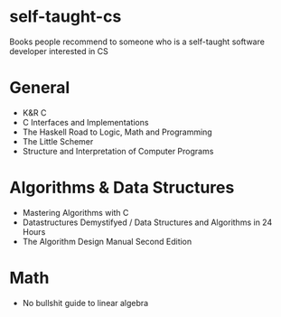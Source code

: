 self-taught-cs
==============

Books people recommend to someone who is a self-taught software developer interested in CS 


# General

- K&R C
- C Interfaces and Implementations
- The Haskell Road to Logic, Math and Programming
- The Little Schemer
- Structure and Interpretation of Computer Programs


# Algorithms & Data Structures

- Mastering Algorithms with C
- Datastructures Demystifyed / Data Structures and Algorithms in 24 Hours
- The Algorithm Design Manual Second Edition

# Math

- No bullshit guide to linear algebra
